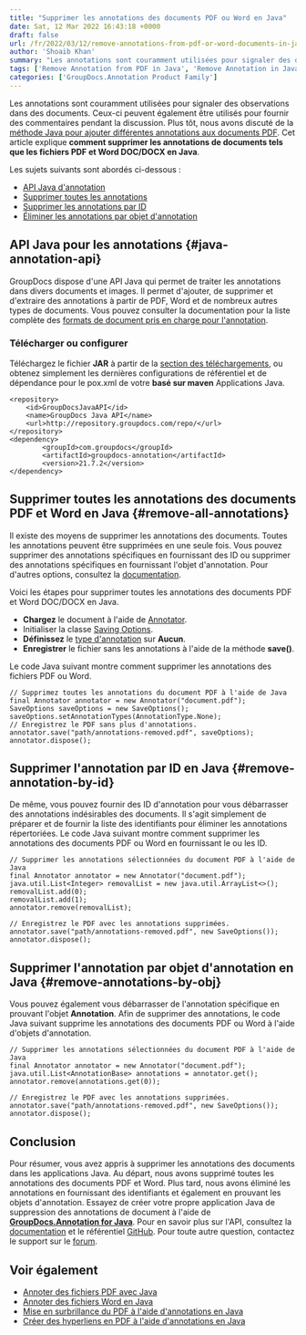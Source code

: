 ```yaml
---
title: "Supprimer les annotations des documents PDF ou Word en Java"
date: Sat, 12 Mar 2022 16:43:18 +0000
draft: false
url: /fr/2022/03/12/remove-annotations-from-pdf-or-word-documents-in-java/
author: 'Shoaib Khan'
summary: "Les annotations sont couramment utilisées pour signaler des observations dans des documents. Ceux-ci peuvent également être utilisés pour fournir des commentaires pendant la discussion. Plus tôt, nous avons discuté de la [méthode Java pour ajouter différentes annotations aux documents PDF](https://blog.groupdocs.com/2021/04/18/annotate-pdf-files-using-java/). Cet article explique **comment supprimer les annotations de documents tels que les fichiers PDF et Word DOC/DOCX en Java**."
tags: ['Remove Annotation from PDF in Java', 'Remove Annotation in Java', 'Remove Annotations', 'Remove Annotations from Word in Java', 'Uncategorized']
categories: ['GroupDocs.Annotation Product Family']
---
```


Les annotations sont couramment utilisées pour signaler des observations dans des documents. Ceux-ci peuvent également être utilisés pour fournir des commentaires pendant la discussion. Plus tôt, nous avons discuté de la [méthode Java pour ajouter différentes annotations aux documents PDF](https://blog.groupdocs.com/2021/04/18/annotate-pdf-files-using-java/). Cet article explique **comment supprimer les annotations de documents tels que les fichiers PDF et Word DOC/DOCX en Java**.

Les sujets suivants sont abordés ci-dessous :

* [API Java d'annotation](#java-annotation-api)
* [Supprimer toutes les annotations](#remove-all-annotations)
* [Supprimer les annotations par ID](#remove-annotation-by-id)
* [Éliminer les annotations par objet d'annotation](#remove-annotations-by-obj)

## API Java pour les annotations {#java-annotation-api}

GroupDocs dispose d'une API Java qui permet de traiter les annotations dans divers documents et images. Il permet d'ajouter, de supprimer et d'extraire des annotations à partir de PDF, Word et de nombreux autres types de documents. Vous pouvez consulter la documentation pour la liste complète des [formats de document pris en charge pour l'annotation](https://docs.groupdocs.com/annotation/java/supported-document-formats/).

### Télécharger ou configurer

Téléchargez le fichier **JAR** à partir de la [section des téléchargements](https://downloads.groupdocs.com/annotation), ou obtenez simplement les dernières configurations de référentiel et de dépendance pour le pox.xml de votre **basé sur maven** Applications Java.

```
<repository>
	<id>GroupDocsJavaAPI</id>
	<name>GroupDocs Java API</name>
	<url>http://repository.groupdocs.com/repo/</url>
</repository>
<dependency>
        <groupId>com.groupdocs</groupId>
        <artifactId>groupdocs-annotation</artifactId>
        <version>21.7.2</version> 
</dependency>
```

## Supprimer toutes les annotations des documents PDF et Word en Java {#remove-all-annotations}

Il existe des moyens de supprimer les annotations des documents. Toutes les annotations peuvent être supprimées en une seule fois. Vous pouvez supprimer des annotations spécifiques en fournissant des ID ou supprimer des annotations spécifiques en fournissant l'objet d'annotation. Pour d'autres options, consultez la [documentation](https://docs.groupdocs.com/annotation/java/remove-annotation-from-document/).

Voici les étapes pour supprimer toutes les annotations des documents PDF et Word DOC/DOCX en Java.

* **Chargez** le document à l'aide de [Annotator](https://apireference.groupdocs.com/annotation/java/com.groupdocs.annotation/Annotator).
* Initialiser la classe [Saving Options](https://apireference.groupdocs.com/annotation/java/com.groupdocs.annotation.options.export/SaveOptions).
* **Définissez** le [type d'annotation](https://apireference.groupdocs.com/annotation/java/com.groupdocs.annotation.options.export/AnnotationType) sur **Aucun**.
* **Enregistrer** le fichier sans les annotations à l'aide de la méthode **save()**.

Le code Java suivant montre comment supprimer les annotations des fichiers PDF ou Word.

```
// Supprimez toutes les annotations du document PDF à l'aide de Java
final Annotator annotator = new Annotator("document.pdf");
SaveOptions saveOptions = new SaveOptions();
saveOptions.setAnnotationTypes(AnnotationType.None);
// Enregistrez le PDF sans plus d'annotations.
annotator.save("path/annotations-removed.pdf", saveOptions);
annotator.dispose();
```

## Supprimer l'annotation par ID en Java {#remove-annotation-by-id}

De même, vous pouvez fournir des ID d'annotation pour vous débarrasser des annotations indésirables des documents. Il s'agit simplement de préparer et de fournir la liste des identifiants pour éliminer les annotations répertoriées. Le code Java suivant montre comment supprimer les annotations des documents PDF ou Word en fournissant le ou les ID.

```
// Supprimer les annotations sélectionnées du document PDF à l'aide de Java
final Annotator annotator = new Annotator("document.pdf");
java.util.List<Integer> removalList = new java.util.ArrayList<>();
removalList.add(0);
removalList.add(1);
annotator.remove(removalList);

// Enregistrez le PDF avec les annotations supprimées.
annotator.save("path/annotations-removed.pdf", new SaveOptions());
annotator.dispose();
```

## Supprimer l'annotation par objet d'annotation en Java {#remove-annotations-by-obj}

Vous pouvez également vous débarrasser de l'annotation spécifique en prouvant l'objet **Annotation**. Afin de supprimer des annotations, le code Java suivant supprime les annotations des documents PDF ou Word à l'aide d'objets d'annotation.

```
// Supprimer les annotations sélectionnées du document PDF à l'aide de Java
final Annotator annotator = new Annotator("document.pdf");
java.util.List<AnnotationBase> annotations = annotator.get();
annotator.remove(annotations.get(0));

// Enregistrez le PDF avec les annotations supprimées.
annotator.save("path/annotations-removed.pdf", new SaveOptions());
annotator.dispose();
```

## Conclusion

Pour résumer, vous avez appris à supprimer les annotations des documents dans les applications Java. Au départ, nous avons supprimé toutes les annotations des documents PDF et Word. Plus tard, nous avons éliminé les annotations en fournissant des identifiants et également en prouvant les objets d'annotation. Essayez de créer votre propre application Java de suppression des annotations de document à l'aide de **[GroupDocs.Annotation for Java](https://products.groupdocs.com/annotation/java/)**. Pour en savoir plus sur l'API, consultez la [documentation](https://docs.groupdocs.com/annotation/java/) et le référentiel [GitHub](https://github.com/groupdocs-annotation). Pour toute autre question, contactez le support sur le [forum](https://forum.groupdocs.com/).

## Voir également

* [Annoter des fichiers PDF avec Java](https://blog.groupdocs.com/2021/04/18/annotate-pdf-files-using-java/)
* [Annoter des fichiers Word en Java](https://blog.groupdocs.com/2022/03/19/annotate-word-documents-in-java/)
* [Mise en surbrillance du PDF à l'aide d'annotations en Java](https://blog.groupdocs.com/2021/10/07/highlight-pdf-using-annotations-in-java/)
* [Créer des hyperliens en PDF à l'aide d'annotations en Java](https://blog.groupdocs.com/2021/10/09/create-hyperlinks-in-pdf-using-annotations-in-java/)





